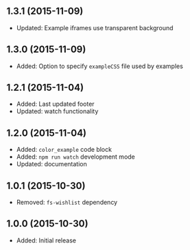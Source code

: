 ## 1.3.1 (2015-11-09)

- Updated: Example iframes use transparent background

## 1.3.0 (2015-11-09)

- Added: Option to specify `exampleCSS` file used by examples

## 1.2.1 (2015-11-04)

- Added: Last updated footer
- Updated: watch functionality

## 1.2.0 (2015-11-04)

- Added: `color_example` code block
- Added: `npm run watch` development mode
- Updated: documentation

## 1.0.1 (2015-10-30)

- Removed: `fs-wishlist` dependency

## 1.0.0 (2015-10-30)

- Added: Initial release
